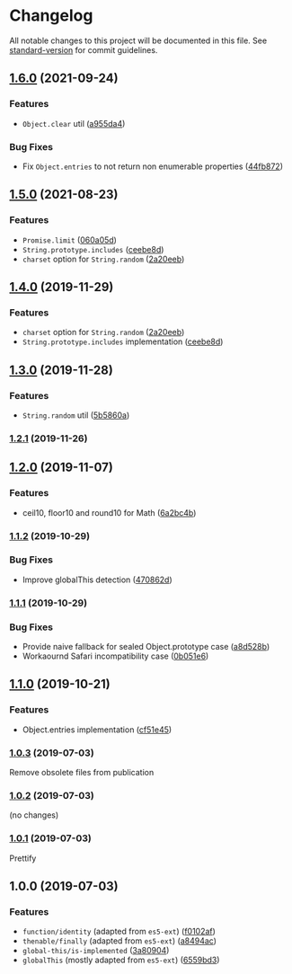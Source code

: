 <h1 id="changelog">Changelog</h1>

<p>All notable changes to this project will be documented in this file. See <a href="https://github.com/conventional-changelog/standard-version">standard-version</a> for commit guidelines.</p>

<h2 id="1.6.0-2021-09-24"><a href="https://github.com/medikoo/es5-ext/compare/v1.5.0...v1.6.0">1.6.0</a> (2021-09-24)</h2>

<h3 id="features">Features</h3>

<ul>
<li><code>Object.clear</code> util (<a href="https://github.com/medikoo/es5-ext/commit/a955da41e65a25ad87a46234bae065f096abd1d2">a955da4</a>)</li>
</ul>

<h3 id="bug-fixes">Bug Fixes</h3>

<ul>
<li>Fix <code>Object.entries</code> to not return non enumerable properties (<a href="https://github.com/medikoo/es5-ext/commit/44fb87266617378d2f47a1a5baad6280bf6298a8">44fb872</a>)</li>
</ul>

<h2 id="1.5.0-2021-08-23"><a href="https://github.com/medikoo/es5-ext/compare/v1.3.0...v1.5.0">1.5.0</a> (2021-08-23)</h2>

<h3 id="features">Features</h3>

<ul>
<li><code>Promise.limit</code> (<a href="https://github.com/medikoo/es5-ext/commit/060a05d4751cd291c6dd7641f5a73ba9338ea7ab">060a05d</a>)</li>
<li><code>String.prototype.includes</code> (<a href="https://github.com/medikoo/es5-ext/commit/ceebe8dfd6f479d6a7e7b6cd79369291869ee2dd">ceebe8d</a>)</li>
<li><code>charset</code> option for <code>String.random</code> (<a href="https://github.com/medikoo/es5-ext/commit/2a20eebc5ae784e5c1aacd2c54433fe92a9464c9">2a20eeb</a>)</li>
</ul>

<h2 id="1.4.0-2019-11-29"><a href="https://github.com///compare/v1.3.0...v1.4.0">1.4.0</a> (2019-11-29)</h2>

<h3 id="features">Features</h3>

<ul>
<li><code>charset</code> option for <code>String.random</code> (<a href="https://github.com///commit/2a20eebc5ae784e5c1aacd2c54433fe92a9464c9">2a20eeb</a>)</li>
<li><code>String.prototype.includes</code> implementation (<a href="https://github.com///commit/ceebe8dfd6f479d6a7e7b6cd79369291869ee2dd">ceebe8d</a>)</li>
</ul>

<h2 id="1.3.0-2019-11-28"><a href="https://github.com///compare/v1.2.1...v1.3.0">1.3.0</a> (2019-11-28)</h2>

<h3 id="features">Features</h3>

<ul>
<li><code>String.random</code> util (<a href="https://github.com///commit/5b5860ac545b05f00527e00295fdb4f97e4a4e5b">5b5860a</a>)</li>
</ul>

<h3 id="1.2.1-2019-11-26"><a href="https://github.com///compare/v1.2.0...v1.2.1">1.2.1</a> (2019-11-26)</h3>

<h2 id="1.2.0-2019-11-07"><a href="https://github.com/medikoo/ext/compare/v1.1.2...v1.2.0">1.2.0</a> (2019-11-07)</h2>

<h3 id="features">Features</h3>

<ul>
<li>ceil10, floor10 and round10 for Math (<a href="https://github.com/medikoo/ext/commit/6a2bc4b">6a2bc4b</a>)</li>
</ul>

<h3 id="1.1.2-2019-10-29"><a href="https://github.com/medikoo/ext/compare/v1.1.1...v1.1.2">1.1.2</a> (2019-10-29)</h3>

<h3 id="bug-fixes">Bug Fixes</h3>

<ul>
<li>Improve globalThis detection (<a href="https://github.com/medikoo/ext/commit/470862d">470862d</a>)</li>
</ul>

<h3 id="1.1.1-2019-10-29"><a href="https://github.com/medikoo/ext/compare/v1.1.0...v1.1.1">1.1.1</a> (2019-10-29)</h3>

<h3 id="bug-fixes">Bug Fixes</h3>

<ul>
<li>Provide naive fallback for sealed Object.prototype case (<a href="https://github.com/medikoo/ext/commit/a8d528b">a8d528b</a>)</li>
<li>Workaournd Safari incompatibility case (<a href="https://github.com/medikoo/ext/commit/0b051e6">0b051e6</a>)</li>
</ul>

<h2 id="1.1.0-2019-10-21"><a href="https://github.com/medikoo/ext/compare/v1.0.3...v1.1.0">1.1.0</a> (2019-10-21)</h2>

<h3 id="features">Features</h3>

<ul>
<li>Object.entries implementation (<a href="https://github.com/medikoo/ext/commit/cf51e45">cf51e45</a>)</li>
</ul>

<h3 id="1.0.3-2019-07-03"><a href="https://github.com/medikoo/ext/compare/v1.0.1...v1.0.3">1.0.3</a> (2019-07-03)</h3>

<p>Remove obsolete files from publication</p>

<h3 id="1.0.2-2019-07-03"><a href="https://github.com/medikoo/ext/compare/v1.0.1...v1.0.2">1.0.2</a> (2019-07-03)</h3>

<p>(no changes)</p>

<h3 id="1.0.1-2019-07-03"><a href="https://github.com/medikoo/ext/compare/v1.0.0...v1.0.1">1.0.1</a> (2019-07-03)</h3>

<p>Prettify</p>

<h2 id="1.0.0-2019-07-03">1.0.0 (2019-07-03)</h2>

<h3 id="features">Features</h3>

<ul>
<li><code>function/identity</code> (adapted from <code>es5-ext</code>) (<a href="https://github.com/medikoo/ext/commit/f0102af">f0102af</a>)</li>
<li><code>thenable/finally</code> (adapted from <code>es5-ext</code>) (<a href="https://github.com/medikoo/ext/commit/a8494ac">a8494ac</a>)</li>
<li><code>global-this/is-implemented</code> (<a href="https://github.com/medikoo/ext/commit/3a80904">3a80904</a>)</li>
<li><code>globalThis</code> (mostly adapted from <code>es5-ext</code>) (<a href="https://github.com/medikoo/ext/commit/6559bd3">6559bd3</a>)</li>
</ul>
